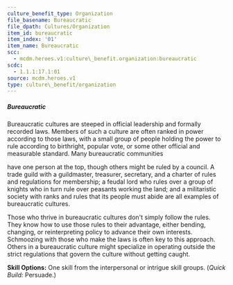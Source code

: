 ```yaml
---
culture_benefit_type: Organization
file_basename: Bureaucratic
file_dpath: Cultures/Organization
item_id: bureaucratic
item_index: '01'
item_name: Bureaucratic
scc:
  - mcdm.heroes.v1:culture\_benefit.organization:bureaucratic
scdc:
  - 1.1.1:17.1:01
source: mcdm.heroes.v1
type: culture\_benefit/organization
---
```


##### Bureaucratic

Bureaucratic cultures are steeped in official leadership and formally recorded laws. Members of such a culture are often ranked in power according to those laws, with a small group of people holding the power to rule according to birthright, popular vote, or some other official and measurable standard. Many bureaucratic communities

have one person at the top, though others might be ruled by a council. A trade guild with a guildmaster, treasurer, secretary, and a charter of rules and regulations for membership; a feudal lord who rules over a group of knights who in turn rule over peasants working the land; and a militaristic society with ranks and rules that its people must abide are all examples of bureaucratic cultures.

Those who thrive in bureaucratic cultures don't simply follow the rules. They know how to use those rules to their advantage, either bending, changing, or reinterpreting policy to advance their own interests. Schmoozing with those who make the laws is often key to this approach. Others in a bureaucratic culture might specialize in operating outside the strict regulations that govern the culture without getting caught.

**Skill Options:** One skill from the interpersonal or intrigue skill groups. (*Quick Build:* Persuade.)
